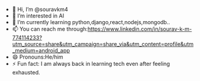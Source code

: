 - 👋 Hi, I’m @souravkm4
- 👀 I’m interested in AI
- 🌱 I’m currently learning python,django,react,nodejs,mongodb..
- 📫 You can reach me through:https://www.linkedin.com/in/sourav-k-m-774114233?utm_source=share&utm_campaign=share_via&utm_content=profile&utm_medium=android_app
- 😄 Pronouns:He/him
- ⚡ Fun fact: I am always back in learning tech even after feeling exhausted.

<!---
souravkm4/souravkm4 is a ✨ special ✨ repository because its `README.md` (this file) appears on your GitHub profile.
You can click the Preview link to take a look at your changes.
--->
